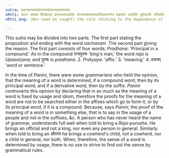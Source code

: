 ```yaml
---
sutra: प्रधानप्रत्ययार्थवचनमर्थस्यान्यप्रमाणत्वात्
vRtti: प्रधानं समासे किंचित्पदं प्रत्ययस्तव्यदादिः ताभ्यामर्थवचनमर्थाभिधानमनेन प्रकारेण भवतीति पूर्वाचार्य्यैः परिभाषितम् प्रधानोपसर्ज्जने प्रधानार्थेसहब्रूतः प्रकृति प्रत्ययौसहार्थे ब्रूत इति । तत् पाणिनिराचार्य्यः प्रत्याचष्टे अशिष्यमेतत् अर्थस्यान्यप्रमाणत्वादिति । अन्य इति शास्त्रापेक्षया लोकोव्यपदिश्यते, शब्दैरर्थाभिधानं स्वाभाविकं न पारिभाषिकमशक्यत्वात् । लोकत एवार्थावगतेः ॥
vRtti_eng: (Nor need be taught) the rule relating to the dependence of the meaning of a word on the principal (_pradhana_, in a compound) or on the affix (_pratyaya_), because the authority of the meaning (of a word, compound or derivative) consists in something else.

---
```

This _sutra_ may be divided into two parts. The first part stating the proposition and ending with the word _vachanam_. The second part giving the reason. The first part consists of four words; _Pradhana_: 'Principal in a compound.' As in the compound राजपुरुषः 'king's man,' the word _raja_ is _Upasarjana_; and पुरुषः is _pradhana_. 2. _Pratyaya_: 'affix.' 3. 'meaning.' 4. वचनम् 'word or sentence.'

In the time of _Panini_, there were some grammarians who held the opinion, that the meaning of a word is determined, if a compound word, then by its principal word; and if a derivative word, then by the suffix. _Panini_ controverts this opinion by declaring that in as much as the meaning of a word is fixed by usage and idiom, therefore the proofs for the meaning of a word are not to be searched either in the affixes which go to form it; or by its principal word, if it is a compound. Because, says _Panini_, the proof of the meaning of a word is in something else, that is to say in the usage of a people and not in the suffixes, &c. A person who has never heard the name of grammar, understands full well when told to bring a _Raja_-_purusha_. He brings an official and not a king, nor even any person in general. Similarly when told to bring an औपगव he brings a cowherd's child, not a cowherd, nor a child in general, nor both. When, therefore, the sense of a word is determined by usage, there is no use to strive to find out the sense by grammatical rules.